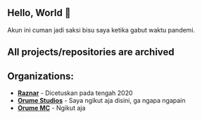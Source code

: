 ## Hello, World 👋
Akun ini cuman jadi saksi bisu saya ketika gabut waktu pandemi.

## All projects/repositories are archived

## Organizations:
- [**Raznar**](https://github.com/Raznar-Hosting) - Dicetuskan pada tengah 2020
- [**Orume Studios**](https://github.com/Orume-Studios) - Saya ngikut aja disini, ga ngapa ngapain 
- [**Orume MC**](https://github.com/Orume-MC) - Ngikut aja
